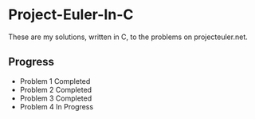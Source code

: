 # Project-Euler-In-C

These are my solutions, written in C, to the problems on projecteuler.net.

## Progress
- Problem 1 Completed
- Problem 2 Completed
- Problem 3 Completed
- Problem 4 In Progress

